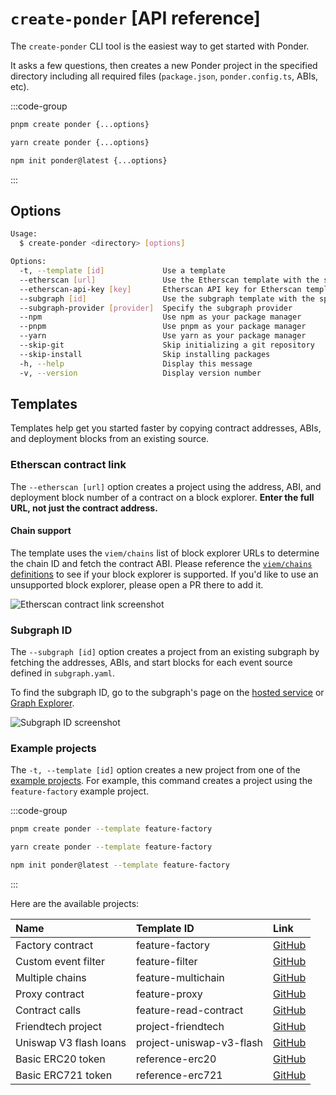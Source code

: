 # `create-ponder` [API reference]

The `create-ponder` CLI tool is the easiest way to get started with Ponder.

It asks a few questions, then creates a new Ponder project in the specified directory including all required files (`package.json`, `ponder.config.ts`, ABIs, etc).

:::code-group

```bash [pnpm]
pnpm create ponder {...options}
```

```bash [yarn]
yarn create ponder {...options}
```

```bash [npm]
npm init ponder@latest {...options}
```

:::

## Options

```sh
Usage:
  $ create-ponder <directory> [options]

Options:
  -t, --template [id]             Use a template
  --etherscan [url]               Use the Etherscan template with the specified contract URL
  --etherscan-api-key [key]       Etherscan API key for Etherscan template
  --subgraph [id]                 Use the subgraph template with the specified subgraph ID
  --subgraph-provider [provider]  Specify the subgraph provider
  --npm                           Use npm as your package manager
  --pnpm                          Use pnpm as your package manager
  --yarn                          Use yarn as your package manager
  --skip-git                      Skip initializing a git repository
  --skip-install                  Skip installing packages
  -h, --help                      Display this message
  -v, --version                   Display version number
```

## Templates

Templates help get you started faster by copying contract addresses, ABIs, and deployment blocks from an existing source.

### Etherscan contract link

The `--etherscan [url]` option creates a project using the address, ABI, and deployment block number of a contract on a block explorer. **Enter the full URL, not just the contract address.**

#### Chain support

The template uses the `viem/chains` list of block explorer URLs to determine the chain ID and fetch the contract ABI. Please reference the [`viem/chains` definitions](https://github.com/wevm/viem/tree/main/src/chains/definitions) to see if your block explorer is supported. If you'd like to use an unsupported block explorer, please open a PR there to add it.

![Etherscan contract link screenshot](/etherscan-link.png)

### Subgraph ID

The `--subgraph [id]` option creates a project from an existing subgraph by fetching the addresses, ABIs, and start blocks for each event source defined in `subgraph.yaml`.

To find the subgraph ID, go to the subgraph's page on the [hosted service](https://thegraph.com/hosted-service/subgraph/protofire/makerdao-governance) or [Graph Explorer](https://thegraph.com/explorer/).

![Subgraph ID screenshot](/subgraph-id.png)

### Example projects

The `-t, --template [id]` option creates a new project from one of the [example projects](https://github.com/ponder-sh/ponder/tree/main/examples).
For example, this command creates a project using the `feature-factory` example project.

:::code-group

```bash [pnpm]
pnpm create ponder --template feature-factory
```

```bash [yarn]
yarn create ponder --template feature-factory
```

```bash [npm]
npm init ponder@latest --template feature-factory
```

:::

Here are the available projects:

| Name                   | Template ID              | Link                                                                                      |
| :--------------------- | :----------------------- | :---------------------------------------------------------------------------------------- |
| Factory contract       | feature-factory          | [GitHub](https://github.com/ponder-sh/ponder/tree/main/examples/feature-factory)          |
| Custom event filter    | feature-filter           | [GitHub](https://github.com/ponder-sh/ponder/tree/main/examples/feature-filter)           |
| Multiple chains        | feature-multichain       | [GitHub](https://github.com/ponder-sh/ponder/tree/main/examples/feature-multichain)       |
| Proxy contract         | feature-proxy            | [GitHub](https://github.com/ponder-sh/ponder/tree/main/examples/feature-proxy)            |
| Contract calls         | feature-read-contract    | [GitHub](https://github.com/ponder-sh/ponder/tree/main/examples/feature-read-contract)    |
| Friendtech project     | project-friendtech       | [GitHub](https://github.com/ponder-sh/ponder/tree/main/examples/project-friendtech)       |
| Uniswap V3 flash loans | project-uniswap-v3-flash | [GitHub](https://github.com/ponder-sh/ponder/tree/main/examples/project-uniswap-v3-flash) |
| Basic ERC20 token      | reference-erc20          | [GitHub](https://github.com/ponder-sh/ponder/tree/main/examples/reference-erc20)          |
| Basic ERC721 token     | reference-erc721         | [GitHub](https://github.com/ponder-sh/ponder/tree/main/examples/reference-erc721)         |

